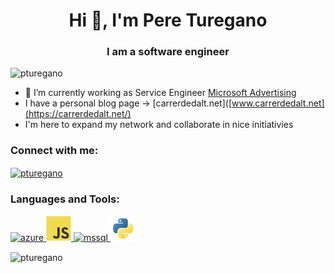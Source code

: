 <h1 align="center">Hi 👋, I'm Pere Turegano</h1>
<h3 align="center">I am a software engineer</h3>

<p align="left"> <img src="https://komarev.com/ghpvc/?username=pturegano&label=Profile%20views&color=0e75b6&style=flat" alt="pturegano" /> </p>



- 🔭 I’m currently working as Service Engineer [Microsoft Advertising](https://about.ads.microsoft.com)
- I have a personal blog page -> [carrerdedalt.net]([www.carrerdedalt.net](https://carrerdedalt.net/)
- I'm here to expand my network and collaborate in nice initiativies

<h3 align="left">Connect with me:</h3>
<p align="left">
<a href="https://linkedin.com/in/pturegano" target="blank"><img align="center" src="https://raw.githubusercontent.com/rahuldkjain/github-profile-readme-generator/master/src/images/icons/Social/linked-in-alt.svg" alt="pturegano" height="30" width="40" /></a>
</p>

<h3 align="left">Languages and Tools:</h3>
<p align="left"> <a href="https://azure.microsoft.com/en-in/" target="_blank" rel="noreferrer"> <img src="https://www.vectorlogo.zone/logos/microsoft_azure/microsoft_azure-icon.svg" alt="azure" width="40" height="40"/> </a> <a href="https://developer.mozilla.org/en-US/docs/Web/JavaScript" target="_blank" rel="noreferrer"> <img src="https://raw.githubusercontent.com/devicons/devicon/master/icons/javascript/javascript-original.svg" alt="javascript" width="40" height="40"/> </a> <a href="https://www.microsoft.com/en-us/sql-server" target="_blank" rel="noreferrer"> <img src="https://www.svgrepo.com/show/303229/microsoft-sql-server-logo.svg" alt="mssql" width="40" height="40"/> </a> <a href="https://www.python.org" target="_blank" rel="noreferrer"> <img src="https://raw.githubusercontent.com/devicons/devicon/master/icons/python/python-original.svg" alt="python" width="40" height="40"/> </a> </p>

<p><img align="center" src="https://github-readme-stats.vercel.app/api/top-langs?username=pturegano&show_icons=true&locale=en&layout=compact" alt="pturegano" /></p>


<!---
pturegano/pturegano software engineering programming 
This profile has been generated with https://github.com/rahuldkjain/github-profile-readme-generator
--->
